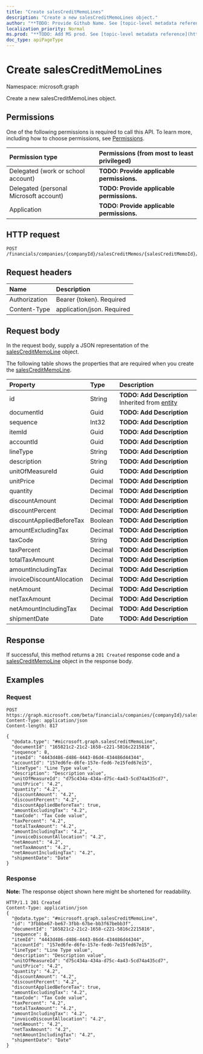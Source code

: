 ```yaml
---
title: "Create salesCreditMemoLines"
description: "Create a new salesCreditMemoLines object."
author: "**TODO: Provide Github Name. See [topic-level metadata reference](https://msgo.azurewebsites.net/add/document/guidelines/metadata.html#topic-level-metadata)**"
localization_priority: Normal
ms.prod: "**TODO: Add MS prod. See [topic-level metadata reference](https://msgo.azurewebsites.net/add/document/guidelines/metadata.html#topic-level-metadata)**"
doc_type: apiPageType
---
```


# Create salesCreditMemoLines

Namespace: microsoft.graph

Create a new salesCreditMemoLines object.

## Permissions
One of the following permissions is required to call this API. To learn more, including how to choose permissions, see [Permissions](/concepts/permissions-reference.md).

|Permission type|Permissions (from most to least privileged)|
|:---|:---|
|Delegated (work or school account)|**TODO: Provide applicable permissions.**|
|Delegated (personal Microsoft account)|**TODO: Provide applicable permissions.**|
|Application|**TODO: Provide applicable permissions.**|

## HTTP request
<!-- {
  "blockType": "ignored"
}
-->
``` http
POST /financials/companies/{companyId}/salesCreditMemos/{salesCreditMemoId}/salesCreditMemoLines
```

## Request headers
|Name|Description|
|:---|:---|
|Authorization|Bearer {token}. Required|
|Content-Type|application/json. Required|

## Request body
In the request body, supply a JSON representation of the [salesCreditMemoLine](../resources/salescreditmemoline.md) object.

The following table shows the properties that are required when you create the [salesCreditMemoLine](../resources/salescreditmemoline.md).

|Property|Type|Description|
|:---|:---|:---|
|id|String|**TODO: Add Description** Inherited from [entity](../resources/entity.md)|
|documentId|Guid|**TODO: Add Description**|
|sequence|Int32|**TODO: Add Description**|
|itemId|Guid|**TODO: Add Description**|
|accountId|Guid|**TODO: Add Description**|
|lineType|String|**TODO: Add Description**|
|description|String|**TODO: Add Description**|
|unitOfMeasureId|Guid|**TODO: Add Description**|
|unitPrice|Decimal|**TODO: Add Description**|
|quantity|Decimal|**TODO: Add Description**|
|discountAmount|Decimal|**TODO: Add Description**|
|discountPercent|Decimal|**TODO: Add Description**|
|discountAppliedBeforeTax|Boolean|**TODO: Add Description**|
|amountExcludingTax|Decimal|**TODO: Add Description**|
|taxCode|String|**TODO: Add Description**|
|taxPercent|Decimal|**TODO: Add Description**|
|totalTaxAmount|Decimal|**TODO: Add Description**|
|amountIncludingTax|Decimal|**TODO: Add Description**|
|invoiceDiscountAllocation|Decimal|**TODO: Add Description**|
|netAmount|Decimal|**TODO: Add Description**|
|netTaxAmount|Decimal|**TODO: Add Description**|
|netAmountIncludingTax|Decimal|**TODO: Add Description**|
|shipmentDate|Date|**TODO: Add Description**|



## Response
If successful, this method returns a `201 Created` response code and a [salesCreditMemoLine](../resources/salescreditmemoline.md) object in the response body.

## Examples

### Request
<!-- {
  "blockType": "request",
  "name": "create_salescreditmemoline_from_"
}
-->
``` http
POST https://graph.microsoft.com/beta/financials/companies/{companyId}/salesCreditMemos/{salesCreditMemoId}/salesCreditMemoLines
Content-Type: application/json
Content-length: 817

{
  "@odata.type": "#microsoft.graph.salesCreditMemoLine",
  "documentId": "165821c2-21c2-1658-c221-5816c2215816",
  "sequence": 8,
  "itemId": "4443d486-d486-4443-86d4-434486d44344",
  "accountId": "157ed6fe-d6fe-157e-fed6-7e15fed67e15",
  "lineType": "Line Type value",
  "description": "Description value",
  "unitOfMeasureId": "d75c434a-434a-d75c-4a43-5cd74a435cd7",
  "unitPrice": "4.2",
  "quantity": "4.2",
  "discountAmount": "4.2",
  "discountPercent": "4.2",
  "discountAppliedBeforeTax": true,
  "amountExcludingTax": "4.2",
  "taxCode": "Tax Code value",
  "taxPercent": "4.2",
  "totalTaxAmount": "4.2",
  "amountIncludingTax": "4.2",
  "invoiceDiscountAllocation": "4.2",
  "netAmount": "4.2",
  "netTaxAmount": "4.2",
  "netAmountIncludingTax": "4.2",
  "shipmentDate": "Date"
}
```

### Response
**Note:** The response object shown here might be shortened for readability.
<!-- {
  "blockType": "response",
  "truncated": true,
  "@odata.type": "microsoft.graph.salescreditmemoline"
}
-->
``` http
HTTP/1.1 201 Created
Content-Type: application/json
{
  "@odata.type": "#microsoft.graph.salesCreditMemoLine",
  "id": "3fbbbe67-be67-3fbb-67be-bb3f67bebb3f",
  "documentId": "165821c2-21c2-1658-c221-5816c2215816",
  "sequence": 8,
  "itemId": "4443d486-d486-4443-86d4-434486d44344",
  "accountId": "157ed6fe-d6fe-157e-fed6-7e15fed67e15",
  "lineType": "Line Type value",
  "description": "Description value",
  "unitOfMeasureId": "d75c434a-434a-d75c-4a43-5cd74a435cd7",
  "unitPrice": "4.2",
  "quantity": "4.2",
  "discountAmount": "4.2",
  "discountPercent": "4.2",
  "discountAppliedBeforeTax": true,
  "amountExcludingTax": "4.2",
  "taxCode": "Tax Code value",
  "taxPercent": "4.2",
  "totalTaxAmount": "4.2",
  "amountIncludingTax": "4.2",
  "invoiceDiscountAllocation": "4.2",
  "netAmount": "4.2",
  "netTaxAmount": "4.2",
  "netAmountIncludingTax": "4.2",
  "shipmentDate": "Date"
}
```

